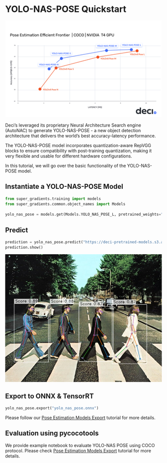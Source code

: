 # YOLO-NAS-POSE Quickstart
<div>
<img src="images/yolo_nas_pose_frontier_t4.png" width="750">
</div>

Deci’s leveraged its proprietary Neural Architecture Search engine (AutoNAC) to generate YOLO-NAS-POSE - a new object 
detection architecture that delivers the world’s best accuracy-latency performance. 

The YOLO-NAS-POSE model incorporates quantization-aware RepVGG blocks to ensure compatibility with post-training 
quantization,  making it very flexible and usable for different hardware configurations.

In this tutorial, we will go over the basic functionality of the YOLO-NAS-POSE model. 


## Instantiate a YOLO-NAS-POSE Model

```python
from super_gradients.training import models
from super_gradients.common.object_names import Models

yolo_nas_pose = models.get(Models.YOLO_NAS_POSE_L, pretrained_weights="coco_pose")
```

## Predict

```python
prediction = yolo_nas_pose.predict("https://deci-pretrained-models.s3.amazonaws.com/sample_images/beatles-abbeyroad.jpg")
prediction.show()
```
<div>
<img src="images/yolo_nas_pose_predict_demo.jpg" width="750">
</div>

## Export to ONNX & TensorRT

```python
yolo_nas_pose.export("yolo_nas_pose.onnx")
```

Please follow our [Pose Estimation Models Export](models_export_pose.md) tutorial for more details.

## Evaluation using pycocotools

We provide example notebook to evaluate YOLO-NAS POSE using COCO protocol.
Please check [Pose Estimation Models Export](https://github.com/Deci-AI/super-gradients/blob/master/notebooks/yolo_nas_pose_eval_with_pycocotools.ipynb) tutorial for more details.
